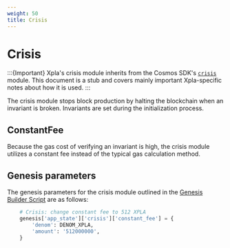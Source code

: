 ```yaml
---
weight: 50
title: Crisis
---
```


# Crisis

:::{Important}
Xpla's crisis module inherits from the Cosmos SDK's [`crisis`](https://docs.cosmos.network/master/modules/crisis/) module. This document is a stub and covers mainly important Xpla-specific notes about how it is used.
:::

The crisis module stops block production by halting the blockchain when an invariant is broken. Invariants are set during the initialization process.

## ConstantFee

Because the gas cost of verifying an invariant is high, the crisis module utilizes a constant fee instead of the typical gas calculation method. 

## Genesis parameters

The genesis parameters for the crisis module outlined in the [Genesis Builder Script](https://github.com/c2xdev/genesis-tools/blob/main/src/genesis_builder.py#L141) are as follows:

```py
    # Crisis: change constant fee to 512 XPLA
    genesis['app_state']['crisis']['constant_fee'] = {
        'denom': DENOM_XPLA,
        'amount': '512000000',
    }
```
